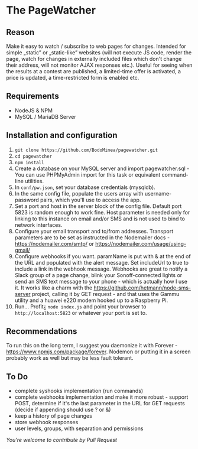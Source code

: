 # The PageWatcher
## Reason
Make it easy to watch / subscribe to web pages for changes. Intended for simple „static” or „static-like” websites (will not execute JS code, render the page, watch for changes in externally included files which don't change their address, will not monitor AJAX responses etc.). Useful for seeing when the results at a contest are published, a limited-time offer is activated, a price is updated, a time-restricted form is enabled etc.
## Requirements
- NodeJS & NPM
- MySQL / MariaDB Server
## Installation and configuration
1. `git clone https://github.com/BodoMinea/pagewatcher.git`
2. `cd pagewatcher`
4. `npm install`
5. Create a database on your MySQL server and import pagewatcher.sql - You can use PHPMyAdmin import for this task or equivalent command-line utilities.
4. In `conf/pw.json`, set your database credentials (mysqldb).
6. In the same config file, populate the users array with username-password pairs, which you'll use to access the app.
7. Set a port and host in the server block of the config file. Default port 5823 is random enough to work fine. Host parameter is needed only for linking to this instance on email and/or SMS and is not used to bind to network interfaces.
8. Configure your email transport and to/from addresses. Transport parameters are to be set as instructed in the Nodemailer docs - https://nodemailer.com/smtp/ or https://nodemailer.com/usage/using-gmail/
9. Configure webhooks if you want. paramName is put with & at the end of the URL and populated with the alert message. Set includeUrl to true to include a link in the webhook message. Webhooks are great to notify a Slack group of a page change, blink your Sonoff-connected lights or send an SMS text message to your phone - which is actually how I use it. It works like a charm with the https://github.com/hetmann/node-sms-server project, calling it by GET request - and that uses the Gammu utility and a huawei e220 modem hooked up to a Raspberry Pi.
10. Run... Profit¿ `node index.js` and point your browser to `http://localhost:5823` or whatever your port is set to.
## Recommendations
To run this on the long term, I suggest you daemonize it with Forever - https://www.npmjs.com/package/forever. Nodemon or putting it in a screen probably work as well but may be less fault tolerant.
## To Do
- complete syshooks implementation (run commands)
- complete webhooks implementation and make it more robust - support POST, determine if it's the last parameter in the URL for GET requests (decide if appending should use ? or &)
- keep a history of page changes
- store webhook responses
- user levels, groups, with separation and permissions

*You're welcome to contribute by Pull Request*
